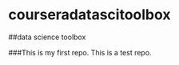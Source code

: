 courseradatascitoolbox
======================

##data science toolbox

###This is my first repo. This is a test repo. 
